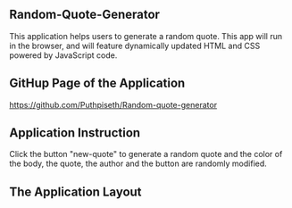 ## Random-Quote-Generator

This application helps users to generate a random quote. This app will run in the browser, and will feature dynamically updated HTML and CSS powered by JavaScript code.

## GitHup Page of the Application

https://github.com/Puthpiseth/Random-quote-generator

## Application Instruction

Click the button "new-quote" to generate a random quote and the color of the body, the quote, the author and the button are randomly modified.

## The Application Layout

